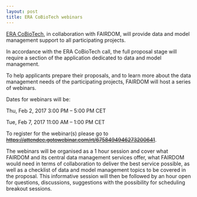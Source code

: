 ```yaml
---
layout: post
title: ERA CoBioTech webinars
---
```


[ERA CoBioTech](https://www.cobiotech.eu/), in collaboration with FAIRDOM, will provide data and model management support to all participating projects.

In accordance with the ERA CoBioTech call, the full proposal stage will require a section of the application dedicated to data and model management.

To help applicants prepare their proposals, and to learn more about the data management needs of the participating projects, FAIRDOM will host a series of webinars.

Dates for webinars will be:

Thu, Feb 2, 2017 3:00 PM – 5:00 PM CET

Tue, Feb 7, 2017 11:00 AM – 1:00 PM CET

To register for the webinar(s) please go to ~~https://attendee.gotowebinar.com/rt/6758494946273200641~~.

The webinars will be organised as a 1 hour session and cover what FAIRDOM and its central data management services offer, 
what FAIRDOM would need in terms of collaboration to deliver the best service possible, 
as well as a checklist of data and model management topics to be covered in the proposal. 
This informative session will then be followed by an hour open for questions, discussions, suggestions with the possibility for scheduling breakout sessions.